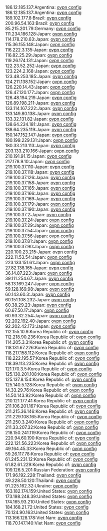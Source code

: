 186.12.185.137:Argentina: [ovpn config](vpn/186_12_185_137.ovpn)  
186.12.185.137:Argentina: [ovpn config](vpn/186_12_185_137.ovpn)  
189.102.177.8:Brazil: [ovpn config](vpn/189_102_177_8.ovpn)  
200.96.54.163:Brazil: [ovpn config](vpn/200_96_54_163.ovpn)  
85.215.201.79:Germany: [ovpn config](vpn/85_215_201_79.ovpn)  
111.234.186.128:Japan: [ovpn config](vpn/111_234_186_128.ovpn)  
114.178.210.63:Japan: [ovpn config](vpn/114_178_210_63.ovpn)  
115.36.155.148:Japan: [ovpn config](vpn/115_36_155_148.ovpn)  
116.222.3.135:Japan: [ovpn config](vpn/116_222_3_135.ovpn)  
116.82.25.29:Japan: [ovpn config](vpn/116_82_25_29.ovpn)  
119.26.174.131:Japan: [ovpn config](vpn/119_26_174_131.ovpn)  
122.23.52.252:Japan: [ovpn config](vpn/122_23_52_252.ovpn)  
123.224.2.168:Japan: [ovpn config](vpn/123_224_2_168.ovpn)  
123.48.253.185:Japan: [ovpn config](vpn/123_48_253_185.ovpn)  
124.211.138.152:Japan: [ovpn config](vpn/124_211_138_152.ovpn)  
126.220.14.43:Japan: [ovpn config](vpn/126_220_14_43.ovpn)  
126.47.120.177:Japan: [ovpn config](vpn/126_47_120_177.ovpn)  
126.48.194.219:Japan: [ovpn config](vpn/126_48_194_219.ovpn)  
126.89.198.211:Japan: [ovpn config](vpn/126_89_198_211.ovpn)  
133.114.167.222:Japan: [ovpn config](vpn/133_114_167_222.ovpn)  
133.149.80.138:Japan: [ovpn config](vpn/133_149_80_138.ovpn)  
133.32.131.82:Japan: [ovpn config](vpn/133_32_131_82.ovpn)  
138.64.234.181:Japan: [ovpn config](vpn/138_64_234_181.ovpn)  
138.64.235.119:Japan: [ovpn config](vpn/138_64_235_119.ovpn)  
150.147.152.147:Japan: [ovpn config](vpn/150_147_152_147.ovpn)  
180.199.229.131:Japan: [ovpn config](vpn/180_199_229_131.ovpn)  
180.33.213.113:Japan: [ovpn config](vpn/180_33_213_113.ovpn)  
203.133.210.166:Japan: [ovpn config](vpn/203_133_210_166.ovpn)  
210.191.91.15:Japan: [ovpn config](vpn/210_191_91_15.ovpn)  
217.178.9.10:Japan: [ovpn config](vpn/217_178_9_10.ovpn)  
219.100.37.110:Japan: [ovpn config](vpn/219_100_37_110.ovpn)  
219.100.37.118:Japan: [ovpn config](vpn/219_100_37_118.ovpn)  
219.100.37.126:Japan: [ovpn config](vpn/219_100_37_126.ovpn)  
219.100.37.158:Japan: [ovpn config](vpn/219_100_37_158.ovpn)  
219.100.37.165:Japan: [ovpn config](vpn/219_100_37_165.ovpn)  
219.100.37.166:Japan: [ovpn config](vpn/219_100_37_166.ovpn)  
219.100.37.169:Japan: [ovpn config](vpn/219_100_37_169.ovpn)  
219.100.37.179:Japan: [ovpn config](vpn/219_100_37_179.ovpn)  
219.100.37.190:Japan: [ovpn config](vpn/219_100_37_190.ovpn)  
219.100.37.2:Japan: [ovpn config](vpn/219_100_37_2.ovpn)  
219.100.37.24:Japan: [ovpn config](vpn/219_100_37_24.ovpn)  
219.100.37.29:Japan: [ovpn config](vpn/219_100_37_29.ovpn)  
219.100.37.54:Japan: [ovpn config](vpn/219_100_37_54.ovpn)  
219.100.37.56:Japan: [ovpn config](vpn/219_100_37_56.ovpn)  
219.100.37.81:Japan: [ovpn config](vpn/219_100_37_81.ovpn)  
219.100.37.90:Japan: [ovpn config](vpn/219_100_37_90.ovpn)  
220.100.23.215:Japan: [ovpn config](vpn/220_100_23_215.ovpn)  
222.11.53.54:Japan: [ovpn config](vpn/222_11_53_54.ovpn)  
223.133.151.61:Japan: [ovpn config](vpn/223_133_151_61.ovpn)  
27.82.138.165:Japan: [ovpn config](vpn/27_82_138_165.ovpn)  
36.14.87.223:Japan: [ovpn config](vpn/36_14_87_223.ovpn)  
39.111.254.67:Japan: [ovpn config](vpn/39_111_254_67.ovpn)  
58.13.169.247:Japan: [ovpn config](vpn/58_13_169_247.ovpn)  
59.128.169.98:Japan: [ovpn config](vpn/59_128_169_98.ovpn)  
60.143.60.3:Japan: [ovpn config](vpn/60_143_60_3.ovpn)  
60.151.108.232:Japan: [ovpn config](vpn/60_151_108_232.ovpn)  
60.38.29.23:Japan: [ovpn config](vpn/60_38_29_23.ovpn)  
60.67.50.17:Japan: [ovpn config](vpn/60_67_50_17.ovpn)  
60.93.32.254:Japan: [ovpn config](vpn/60_93_32_254.ovpn)  
92.202.192.40:Japan: [ovpn config](vpn/92_202_192_40.ovpn)  
92.202.42.173:Japan: [ovpn config](vpn/92_202_42_173.ovpn)  
112.155.10.9:Korea Republic of: [ovpn config](vpn/112_155_10_9.ovpn)  
112.218.90.236:Korea Republic of: [ovpn config](vpn/112_218_90_236.ovpn)  
114.205.3.3:Korea Republic of: [ovpn config](vpn/114_205_3_3.ovpn)  
118.131.67.226:Korea Republic of: [ovpn config](vpn/118_131_67_226.ovpn)  
118.217.158.112:Korea Republic of: [ovpn config](vpn/118_217_158_112.ovpn)  
118.222.195.57:Korea Republic of: [ovpn config](vpn/118_222_195_57.ovpn)  
118.39.113.235:Korea Republic of: [ovpn config](vpn/118_39_113_235.ovpn)  
121.170.3.5:Korea Republic of: [ovpn config](vpn/121_170_3_5.ovpn)  
125.130.201.108:Korea Republic of: [ovpn config](vpn/125_130_201_108.ovpn)  
125.137.8.154:Korea Republic of: [ovpn config](vpn/125_137_8_154.ovpn)  
125.140.5.128:Korea Republic of: [ovpn config](vpn/125_140_5_128.ovpn)  
14.33.29.76:Korea Republic of: [ovpn config](vpn/14_33_29_76.ovpn)  
14.50.143.92:Korea Republic of: [ovpn config](vpn/14_50_143_92.ovpn)  
210.121.177.41:Korea Republic of: [ovpn config](vpn/210_121_177_41.ovpn)  
211.106.201.167:Korea Republic of: [ovpn config](vpn/211_106_201_167.ovpn)  
211.215.36.146:Korea Republic of: [ovpn config](vpn/211_215_36_146.ovpn)  
211.229.108.165:Korea Republic of: [ovpn config](vpn/211_229_108_165.ovpn)  
211.250.3.240:Korea Republic of: [ovpn config](vpn/211_250_3_240.ovpn)  
211.33.207.32:Korea Republic of: [ovpn config](vpn/211_33_207_32.ovpn)  
218.150.241.119:Korea Republic of: [ovpn config](vpn/218_150_241_119.ovpn)  
220.94.60.190:Korea Republic of: [ovpn config](vpn/220_94_60_190.ovpn)  
222.121.56.223:Korea Republic of: [ovpn config](vpn/222_121_56_223.ovpn)  
49.164.45.33:Korea Republic of: [ovpn config](vpn/49_164_45_33.ovpn)  
59.26.117.78:Korea Republic of: [ovpn config](vpn/59_26_117_78.ovpn)  
61.245.231.12:Korea Republic of: [ovpn config](vpn/61_245_231_12.ovpn)  
61.82.61.229:Korea Republic of: [ovpn config](vpn/61_82_61_229.ovpn)  
109.126.5.201:Russian Federation: [ovpn config](vpn/109_126_5_201.ovpn)  
171.96.192.228:Thailand: [ovpn config](vpn/171_96_192_228.ovpn)  
49.228.50.120:Thailand: [ovpn config](vpn/49_228_50_120.ovpn)  
91.225.162.32:Ukraine: [ovpn config](vpn/91_225_162_32.ovpn)  
163.182.174.159:United States: [ovpn config](vpn/163_182_174_159.ovpn)  
173.198.248.39:United States: [ovpn config](vpn/173_198_248_39.ovpn)  
174.165.93.210:United States: [ovpn config](vpn/174_165_93_210.ovpn)  
184.168.21.72:United States: [ovpn config](vpn/184_168_21_72.ovpn)  
70.124.90.163:United States: [ovpn config](vpn/70_124_90_163.ovpn)  
113.166.128.178:Viet Nam: [ovpn config](vpn/113_166_128_178.ovpn)  
118.70.147.140:Viet Nam: [ovpn config](vpn/118_70_147_140.ovpn)  
